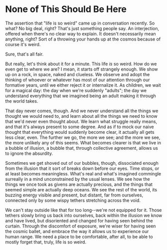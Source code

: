 # None of This Should Be Here

The assertion that "life is so weird" came up in conversation recently. So
what? No big deal, right? That's just something people say. An interjection,
offered when there's no clear way to explain. It doesn't necessarily mean
anything, right? Sort of a throwing your hands up at the cosmos because of
course it's weird. 

Sure, that's all fair.

But really, let's think about it for a minute. This life _is_ so weird. How do
we even get to where we are? I mean, it starts off strangely enough. We show up
on a rock, in space, naked and clueless. We observe and adopt the thinking of
whoever or whatever has most of our attention through our formative years,
until we either reject it or internalize it. As children, we wait for a magical
day: the day when we're suddenly "adults"; the day we understand everything
that we imagined being an adult making it through the world takes.

That day never comes, though. And we never understand all the things we thought
we would need to, and learn about all the things we need to know that we'd
never even thought about. We learn what struggle really means, and that it's
always present to some degree. And as if to mock our naive thought that
everything would suddenly become clear, it actually all gets less clear, even.
The further we go, the more we see; and the more we see, the more unlikely any
of this seems. What becomes clearer is that we live in a bubble of illusion, a
bubble that, through collective agreement, allows us to ignore the absurdity.

Sometimes we get shoved out of our bubbles, though, dissociated enough from the
illusion that it sort of breaks down before our eyes. Time stops, or at least
becomes meaningless. What's real and what's imagined commingle surreally in a
mind unconstrained by the usual lenses. We see how the things we once took as
givens are actually precious, and the things that seemed simple are actually
deep oceans. We see the rest of the world, its buzzing energy visible and
present, but distant, far from ourselves, connected only by some wispy tethers
stretching across the void.

We can't stay outside like that for too long--we're not equipped for it. Those
tethers slowly bring us back into ourselves, back within the illusion we know
and have lived, but disoriented and changed for having seen behind the curtain.
Through the discomfort of exposure, we're wiser for having seen the cosmic
ballet, and embrace the way it allows us to experience our human range. We need
a place to be comfortable, after all, to be able to mostly forget that, truly,
life is so weird.
